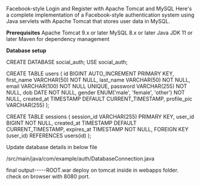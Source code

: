 Facebook-style Login and Register with Apache Tomcat and MySQL
Here's a complete implementation of a Facebook-style authentication system using Java servlets with Apache Tomcat that stores user data in MySQL.


**Prerequisites**
Apache Tomcat 9.x or later
MySQL 8.x or later
Java JDK 11 or later
Maven for dependency management

**Database setup**

CREATE DATABASE social_auth;
USE social_auth;

CREATE TABLE users (
    id BIGINT AUTO_INCREMENT PRIMARY KEY,
    first_name VARCHAR(50) NOT NULL,
    last_name VARCHAR(50) NOT NULL,
    email VARCHAR(100) NOT NULL UNIQUE,
    password VARCHAR(255) NOT NULL,
    dob DATE NOT NULL,
    gender ENUM('male', 'female', 'other') NOT NULL,
    created_at TIMESTAMP DEFAULT CURRENT_TIMESTAMP,
    profile_pic VARCHAR(255)
);

CREATE TABLE sessions (
    session_id VARCHAR(255) PRIMARY KEY,
    user_id BIGINT NOT NULL,
    created_at TIMESTAMP DEFAULT CURRENT_TIMESTAMP,
    expires_at TIMESTAMP NOT NULL,
    FOREIGN KEY (user_id) REFERENCES users(id)
);


Update database details in below file

/src/main/java/com/example/auth/DatabaseConnection.java

final output-----ROOT.war
deploy on tomcat inside in webapps folder.
check on browser with 8080 port.

